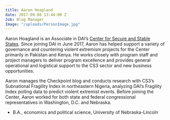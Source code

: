 ```yaml
---
title: Aaron Hoagland
date: 2017-09-08 13:44:00 Z
Job: Blog Manager
Image: "/uploads/PersonImage.jpg"
---
```


Aaron Hoagland is an Associate in DAI’s [Center for Secure and Stable States](https://www.dai.com/our-work/solutions/fragile-states). Since joining DAI in June 2017, Aaron has helped support a variety of governance and countering violent extremism projects for the Center primarily in Pakistan and Kenya. He works closely with program staff and project managers to deliver program excellence and provides general operational and logistical support to the CS3 sector and new business opportunities. 

Aaron manages the Checkpoint blog and conducts research with CS3’s Subnational Fragility Index in northeastern Nigeria, analyzing DAI’s Fragility Index polling data to predict violent extremist events. Before joining the Center, Aaron worked for both state and federal congressional representatives in Washington, D.C. and Nebraska.

<!--more-->

* B.A., economics and political science, University of Nebraska-Lincoln